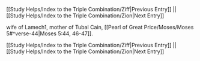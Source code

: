 [[Study Helps/Index to the Triple Combination/Ziff|Previous Entry]]  ||  [[Study Helps/Index to the Triple Combination/Zion|Next Entry]]

 wife of Lamech1, mother of Tubal Cain, [[Pearl of Great Price/Moses/Moses 5#^verse-44|Moses 5:44, 46-47]].

[[Study Helps/Index to the Triple Combination/Ziff|Previous Entry]]  ||  [[Study Helps/Index to the Triple Combination/Zion|Next Entry]]